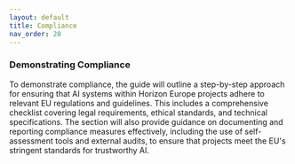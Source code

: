 ```yaml
---
layout: default
title: Compliance
nav_order: 20
---
```




### Demonstrating Compliance

To demonstrate compliance, the guide will outline a step-by-step approach for ensuring that AI systems within Horizon Europe projects adhere to relevant EU regulations and guidelines. This includes a comprehensive checklist covering legal requirements, ethical standards, and technical specifications. The section will also provide guidance on documenting and reporting compliance measures effectively, including the use of self-assessment tools and external audits, to ensure that projects meet the EU's stringent standards for trustworthy AI.